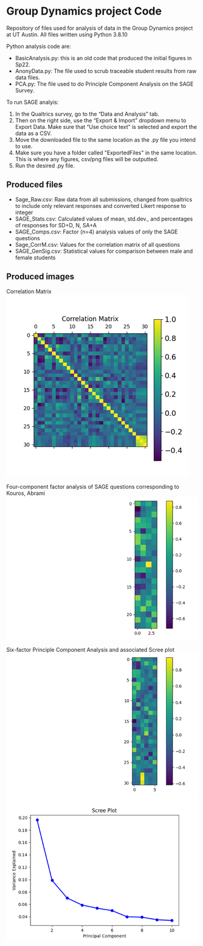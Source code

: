 # Group Dynamics project Code

Repository of files used for analysis of data in the Group Dynamics project at UT Austin.
All files written using Python 3.8.10

Python analysis code are:
- BasicAnalysis.py: this is an old code that produced the initial figures in Sp22.
- AnonyData.py: The file used to scrub traceable student results from raw data files.
- PCA.py: The file used to do Principle Component Analysis on the SAGE Survey.

To run SAGE analyis:
1.	In the Qualtrics survey, go to the “Data and Analysis” tab. 
2.	Then on the right side, use the “Export & Import” dropdown menu to Export Data. Make sure that “Use choice text” is selected and export the data as a CSV.
3.	Move the downloaded file to the same location as the .py file you intend to use.
4.	Make sure you have a folder called "ExportedFiles" in the same location. This is where any figures, csv/png files will be outputted.
5.	Run the desired .py file.

## Produced files
- Sage_Raw.csv: Raw data from all submissions, changed from qualtrics to include only relevant responses and converted Likert response to integer
- SAGE_Stats.csv: Calculated values of mean, std.dev., and percentages of responses for SD+D, N, SA+A
- SAGE_Comps.csv: Factor (n=4) analysis values of only the SAGE questions 
- Sage_CorrM.csv: Values for the correlation matrix of all questions
- SAGE_GenSig.csv: Statistical values for comparison between male and female students

## Produced images
Correlation Matrix
![Correlation Matrix](SAGE_CorrM.png)

Four-component factor analysis of SAGE questions corresponding to Kouros, Abrami
![SAGE Factor Analysis-for confirmation](SAGE_FA.png)

Six-factor Principle Component Analysis and associated Scree plot
![Survey PCA](SAGE_PCA.png)
![Scree Plot](Scree.png)
